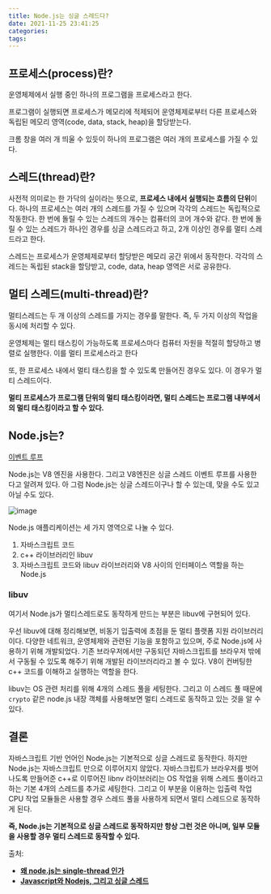 ```yaml
---
title: Node.js는 싱글 스레드다?
date: 2021-11-25 23:41:25
categories:
tags:
---
```

## 프로세스(process)란?

운영체제에서 실행 중인 하나의 프로그램을 프로세스라고 한다. 

프로그램이 실행되면 프로세스가 메모리에 적제되어 운영체제로부터 다른 프로세스와 독립된 메모리 영역(code, data, stack, heap)을 할당받는다. 

크롬 창을 여러 개 띄울 수 있듯이 하나의 프로그램은 여러 개의 프로세스를 가질 수 있다. 

## 스레드(thread)란?

사전적 의미로는 한 가닥의 실이라는 뜻으로, **프로세스 내에서 실행되는 흐름의 단위**이다. 하나의 프로세스는 여러 개의 스레드를 가질 수 있으며 각각의 스레드는 독립적으로 작동한다. 한 번에 돌릴 수 있는 스레드의 개수는 컴퓨터의 코어 개수와 같다. 한 번에 돌릴 수 있는 스레드가 하나인 경우를 싱글 스레드라고 하고, 2개 이상인 경우를 멀티 스레드라고 한다.

스레드는 프로세스가 운영체제로부터 할당받은 메모리 공간 위에서 동작한다. 각각의 스레드는 독립된 stack을 할당받고, code, data, heap 영역은 서로 공유한다.

## 멀티 스레드(multi-thread)란?

멀티스레드는 두 개 이상의 스레드를 가지는 경우를 말한다. 즉, 두 가지 이상의 작업을 동시에 처리할 수 있다. 

운영체제는 멀티 태스킹이 가능하도록 프로세스마다 컴퓨터 자원을 적절히 할당하고 병렬로 실행한다. 이를 멀티 프로세스라고 한다

또, 한 프로세스 내에서 멀티 태스킹을 할 수 있도록 만들어진 경우도 있다. 이 경우가 멀티 스레드이다.

**멀티 프로세스가 프로그램 단위의 멀티 태스킹이라면, 멀티 스레드는 프로그램 내부에서의 멀티 태스킹이라고 할 수 있다.**

## Node.js는?

[이벤트 루프](https://www.notion.so/3487bff0325348d0807cf12adaf11083)

Node.js는 V8 엔진을 사용한다. 그리고 V8엔진은 싱글 스레드 이벤트 루프를 사용한다고 알려져 있다. 아 그럼 Node.js는 싱글 스레드이구나 할 수 있는데, 맞을 수도 있고 아닐 수도 있다.

![image](https://user-images.githubusercontent.com/53068706/143461340-77f91bfe-e25b-4d30-b67e-fa5e64b2e498.png)


Node.js 애플리케이션는 세 가지 영역으로 나눌 수 있다.

1. 자바스크립트 코드
2. c++ 라이브러리인 libuv
3. 자바스크립트 코드와 libuv 라이브러리와 V8 사이의 인터페이스 역할을 하는 Node.js

### libuv

여기서 Node.js가 멀티스레드로도 동작하게 만드는 부분은 libuv에 구현되어 있다.

우선 libuv에 대해 정리해보면, 비동기 입출력에 초점을 둔 멀티 플랫폼 지원 라이브러리이다. 다양한 네트워크, 운영체제와 관련된 기능을 포함하고 있으며, 주로 Node.js에 사용하기 위해 개발되었다. 기존 브라우저에서만 구동되던 자바스크립트를 브라우저 밖에서 구동될 수 있도록 해주기 위해 개발된 라이브러리라고 볼 수 있다. V8이 컨버팅한 c++ 코드를 이해하고 실행하는 역할을 한다.

libuv는 OS 관련 처리를 위해 4개의 스레드 풀을 세팅한다. 그리고 이 스레드 풀 때문에 `crypto` 같은 node.js 내장 객체를 사용해보면 멀티 스레드로 동작하고 있는 것을 알 수 있다.

## 결론

자바스크립트 기반 언어인 Node.js는 기본적으로 싱글 스레드로 동작한다. 하지만 Node.js는 자바스크립트 만으로 이루어지지 않았다. 자바스크립트가 브라우저를 벗어나도록 만들어준 c++로 이루어진 libnv 라이브러리는 OS 작업을 위해 스레드 풀이라고 하는 기본 4개의 스레드를 추가로 세팅한다. 그리고 이 부분을 이용하는 입출력 작업 CPU 작업 모듈들은 사용할 경우 스레드 풀을 사용하게 되면서 멀티 스레드으로 동작하게 된다.

**즉, Node.js는 기본적으로 싱글 스레드로 동작하지만 항상 그런 것은 아니며, 일부 모듈을 사용할 경우 멀티 스레드로 동작할 수 있다.**

출처:

- **[왜 node.js는 single-thread 인가](https://medium.com/@gwakhyoeun/%EC%99%9C-node-js%EB%8A%94-single-thread-%EC%9D%B8%EA%B0%80-bb68434027a3)**
- **[Javascript와 Nodejs, 그리고 싱글 스레드](https://gyofeel.github.io/js/nodejs/web/Javascript%EC%99%80-Nodejs%EB%8A%94-%EB%AA%A8%EB%91%90-%EC%8B%B1%EA%B8%80-%EC%8A%A4%EB%A0%88%EB%93%9C%EC%97%90%EC%84%9C-%EC%8B%A4%ED%96%89%EB%90%98%EB%8A%94%EA%B0%80/)**